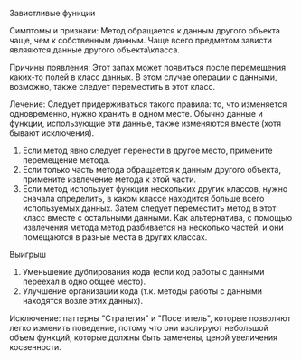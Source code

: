 Завистливые функции

Симптомы и признаки: Метод обращается к данным другого объекта чаще, чем к собственным данным. Чаще всего предметом зависти являяются данные другого объекта\класса.

Причины появления: Этот запах может появиться после перемещения каких-то полей в класс данных. В этом случае операции с данными, возможно, также следует переместить в этот класс.

Лечение: Следует придерживаться такого правила: то, что изменяется одновременно, нужно хранить в одном месте. Обычно данные и функции, использующие эти данные, также изменяются вместе (хотя бывают исключения).

1. Если метод явно следует перенести в другое место, примените перемещение метода.
2. Если только часть метода обращается к данным другого объекта, примените извлечение метода к этой части.
3. Если метод использует функции нескольких других классов, нужно сначала определить, в каком классе находится больше всего используемых данных. Затем следует переместить метод в этот класс вместе с остальными данными. Как альтернатива, с помощью извлечения метода метод разбивается на несколько частей, и они помещаются в разные места в других классах.

Выигрыш

1. Уменьшение дублирования кода (если код работы с данными переехал в одно общее место).
2. Улучшение организации кода (т.к. методы работы с данными находятся возле этих данных).

Исключение: паттерны "Стратегия" и "Посетитель", которые позволяют легко изменить поведение, потому что они изолируют небольшой объем функций, которые должны быть заменены, ценой увеличения косвенности.
